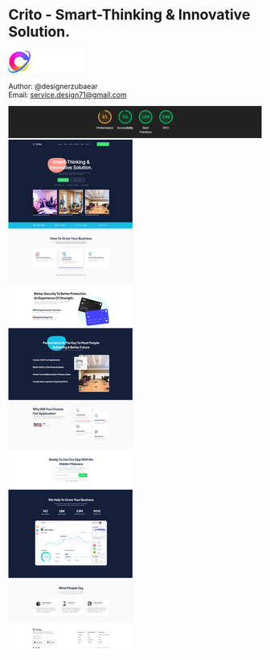 # Crito - Smart-Thinking & Innovative Solution.

<a href="https://w33bvgl.github.io/Crito/">
  <img src="img/Logo.png" alt="Crito logo" style="width: 150px;">
</a>

Author: @designerzubaear <br>
Email: service.design71@gmail.com

![site statistics](doc/image.png)
![site img](<doc/127.0.0.1_5500_index.html(2).png>)

  
